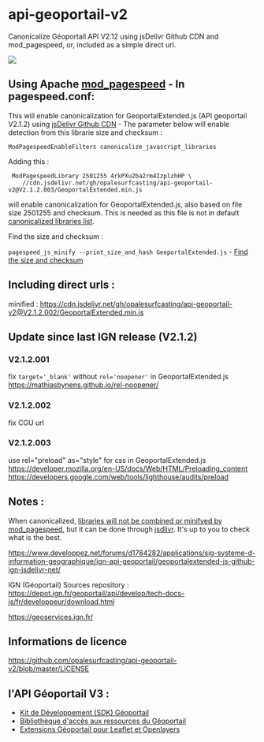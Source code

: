 # api-geoportail-v2


Canonicalize Géoportail API V2.12 using jsDelivr Github CDN and mod_pagespeed, or, included as a simple direct url.

[![](https://data.jsdelivr.com/v1/package/gh/opalesurfcasting/api-geoportail-v2/badge)](https://www.jsdelivr.com/package/gh/opalesurfcasting/api-geoportail-v2)

## Using Apache [mod_pagespeed](https://github.com/pagespeed/mod_pagespeed/) - In pagespeed.conf:

This will enable canonicalization for GeoportalExtended.js (API geoportail V2.1.2) using [jsDelivr Github CDN](https://www.jsdelivr.com/feature) - The parameter below will enable detection from this librarie size and checksum :
```
ModPagespeedEnableFilters canonicalize_javascript_libraries
```
Adding this :
```
 ModPagespeedLibrary 2501255 4rkPXu2ba2rm4IzplzhHP \
    //cdn.jsdelivr.net/gh/opalesurfcasting/api-geoportail-v2@V2.1.2.003/GeoportalExtended.min.js
```    
will enable canonicalization for GeoportalExtended.js, also based on file size 2501255 and checksum. This is needed as this file is not in default [canonicalized libraries list](https://github.com/pagespeed/mod_pagespeed/blob/master/net/instaweb/genfiles/conf/pagespeed_libraries.conf).

Find the size and checksum :

`pagespeed_js_minify --print_size_and_hash GeoportalExtended.js` - [Find the size and checksum](https://www.modpagespeed.com/doc/filter-canonicalize-js)

## Including direct urls :

minified : https://cdn.jsdelivr.net/gh/opalesurfcasting/api-geoportail-v2@V2.1.2.002/GeoportalExtended.min.js

## Update since last IGN release (V2.1.2)

### V2.1.2.001

fix `target='_blank'` without `rel='noopener'` in GeoportalExtended.js https://mathiasbynens.github.io/rel-noopener/

### V2.1.2.002

fix CGU url

### V2.1.2.003

use rel="preload" as="style" for css  in GeoportalExtended.js https://developer.mozilla.org/en-US/docs/Web/HTML/Preloading_content https://developers.google.com/web/tools/lighthouse/audits/preload

## Notes :

When canonicalized, [libraries will not be combined or minifyed by mod_pagespeed](https://www.modpagespeed.com/doc/filter-canonicalize-js), but it can be done through [jsdlivr](https://www.jsdelivr.com/features). It's up to you to check what is the best.

https://www.developpez.net/forums/d1784282/applications/sig-systeme-d-information-geographique/ign-api-geoportail/geoportalextended-js-github-ign-jsdelivr-net/

IGN (Géoportail) Sources repository : https://depot.ign.fr/geoportail/api/develop/tech-docs-js/fr/developpeur/download.html

https://geoservices.ign.fr/

## Informations de licence

https://github.com/opalesurfcasting/api-geoportail-v2/blob/master/LICENSE

## l'API Géoportail V3 :
- [Kit de Développement (SDK) Géoportail](https://github.com/IGNF/geoportal-sdk)
- [Bibliothèque d'accès aux ressources du Géoportail](https://github.com/IGNF/geoportal-access-lib)
- [Extensions Géoportail pour Leaflet et Openlayers](https://github.com/IGNF/geoportal-extensions)
